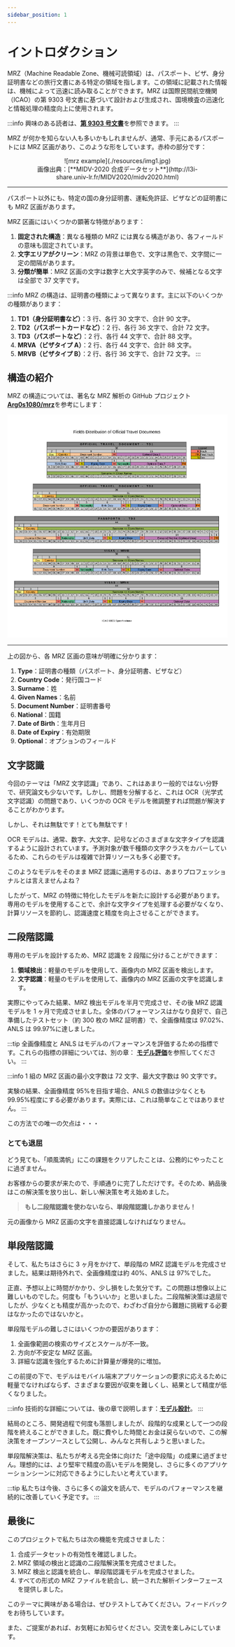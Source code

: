 ```yaml
---
sidebar_position: 1
---
```


# イントロダクション

MRZ（Machine Readable Zone、機械可読領域）は、パスポート、ビザ、身分証明書などの旅行文書にある特定の領域を指します。この領域に記載された情報は、機械によって迅速に読み取ることができます。MRZ は国際民間航空機関（ICAO）の第 9303 号文書に基づいて設計および生成され、国境検査の迅速化と情報処理の精度向上に使用されます。

:::info
興味のある読者は、[**第 9303 号文書**](./reference.md#icao-9303)を参照できます。
:::

MRZ が何かを知らない人も多いかもしれませんが、通常、手元にあるパスポートには MRZ 区画があり、このような形をしています。赤枠の部分です：

<div align="center">
<figure style={{"width": "60%"}}>
![mrz example](./resources/img1.jpg)
<figcaption>画像出典：[**MIDV-2020 合成データセット**](http://l3i-share.univ-lr.fr/MIDV2020/midv2020.html)</figcaption>
</figure>
</div>

---

パスポート以外にも、特定の国の身分証明書、運転免許証、ビザなどの証明書にも MRZ 区画があります。

MRZ 区画にはいくつかの顕著な特徴があります：

1. **固定された構造**：異なる種類の MRZ には異なる構造があり、各フィールドの意味も固定されています。
2. **文字エリアがクリーン**：MRZ の背景は単色で、文字は黒色で、文字間に一定の間隔があります。
3. **分類が簡単**：MRZ 区画の文字は数字と大文字英字のみで、候補となる文字は全部で 37 文字です。

:::info
MRZ の構造は、証明書の種類によって異なります。主に以下のいくつかの種類があります：

1. **TD1（身分証明書など）**：3 行、各行 30 文字で、合計 90 文字。
2. **TD2（パスポートカードなど）**：2 行、各行 36 文字で、合計 72 文字。
3. **TD3（パスポートなど）**：2 行、各行 44 文字で、合計 88 文字。
4. **MRVA（ビザタイプ A）**：2 行、各行 44 文字で、合計 88 文字。
5. **MRVB（ビザタイプ B）**：2 行、各行 36 文字で、合計 72 文字。
   :::

## 構造の紹介

MRZ の構造については、著名な MRZ 解析の GitHub プロジェクト[**Arg0s1080/mrz**](https://github.com/Arg0s1080/mrz)を参考にします：

![field distribution](./resources/Fields_Distribution.png)

---

上の図から、各 MRZ 区画の意味が明確に分かります：

1. **Type**：証明書の種類（パスポート、身分証明書、ビザなど）
2. **Country Code**：発行国コード
3. **Surname**：姓
4. **Given Names**：名前
5. **Document Number**：証明書番号
6. **National**：国籍
7. **Date of Birth**：生年月日
8. **Date of Expiry**：有効期限
9. **Optional**：オプションのフィールド

## 文字認識

今回のテーマは「MRZ 文字認識」であり、これはあまり一般的ではない分野で、研究論文も少ないです。しかし、問題を分解すると、これは OCR（光学式文字認識）の問題であり、いくつかの OCR モデルを微調整すれば問題が解決することがわかります。

しかし、それは無駄です！とても無駄です！

OCR モデルは、通常、数字、大文字、記号などのさまざまな文字タイプを認識するように設計されています。予測対象が数千種類の文字クラスをカバーしているため、これらのモデルは複雑で計算リソースも多く必要です。

このようなモデルをそのまま MRZ 認識に適用するのは、あまりプロフェッショナルとは言えませんよね？

したがって、MRZ の特徴に特化したモデルを新たに設計する必要があります。専用のモデルを使用することで、余計な文字タイプを処理する必要がなくなり、計算リソースを節約し、認識速度と精度を向上させることができます。

## 二段階認識

専用のモデルを設計するため、MRZ 認識を 2 段階に分けることができます：

1. **領域検出**：軽量のモデルを使用して、画像内の MRZ 区画を検出します。
2. **文字認識**：軽量のモデルを使用して、画像内の MRZ 区画の文字を認識します。

実際にやってみた結果、MRZ 検出モデルを半月で完成させ、その後 MRZ 認識モデルを 1 ヶ月で完成させました。全体のパフォーマンスはかなり良好で、自己準備したテストセット（約 300 枚の MRZ 証明書）で、全画像精度は 97.02%、ANLS は 99.97%に達しました。

:::tip
全画像精度と ANLS はモデルのパフォーマンスを評価するための指標です。これらの指標の詳細については、別の章： [**モデル評価**](./benchmark.md)を参照してください。
:::

:::info
1 組の MRZ 区画の最小文字数は 72 文字、最大文字数は 90 文字です。

実験の結果、全画像精度 95%を目指す場合、ANLS の数値は少なくとも 99.95%程度にする必要があります。実際には、これは簡単なことではありません。
:::

この方法での唯一の欠点は・・・

### とても退屈

どう見ても、「順風満帆」にこの課題をクリアしたことは、公務的にやったことに過ぎません。

お客様からの要求が来たので、手順通りに完了しただけです。そのため、納品後はこの解決策を放り出し、新しい解決策を考え始めました。

> **もし二段階認識を使わないなら、単段階認識しかありません！**

元の画像から MRZ 区画の文字を直接認識しなければなりません。

## 単段階認識

そして、私たちはさらに 3 ヶ月をかけて、単段階の MRZ 認識モデルを完成させました。結果は期待外れで、全画像精度は約 40%、ANLS は 97%でした。

正直、予想以上に時間がかかり、少し損をした気分です。この問題は想像以上に難しいものでした。何度も「もういいか」と思いました。二段階解決策は退屈でしたが、少なくとも精度が高かったので、わざわざ自分から難題に挑戦する必要はなかったのではないかと。

単段階モデルの難しさにはいくつかの要因があります：

1. 全画像範囲の検索のサイズとスケールが不一致。
2. 方向が不安定な MRZ 区画。
3. 詳細な認識を強化するために計算量が爆発的に増加。

この前提の下で、モデルはモバイル端末アプリケーションの要求に応えるために軽量でなければならず、さまざまな要因が収束を難しくし、結果として精度が低くなりました。

:::info
技術的な詳細については、後の章で説明します：[**モデル設計**](./model_arch.md)。
:::

結局のところ、開発過程で何度も落胆しましたが、段階的な成果として一つの段階を終えることができました。既に費やした時間とお金は戻らないので、この解決策をオープンソースとして公開し、みんなと共有しようと思いました。

単段階解決策は、私たちが考える完全体に向けた「途中段階」の成果に過ぎません。理想的には、より堅牢で精度の高いモデルを開発し、さらに多くのアプリケーションシーンに対応できるようにしたいと考えています。

:::tip
私たちは今後、さらに多くの論文を読んで、モデルのパフォーマンスを継続的に改善していく予定です。
:::

## 最後に

このプロジェクトで私たちは次の機能を完成させました：

1. 合成データセットの有効性を確認しました。
2. MRZ 領域の検出と認識の二段階解決策を完成させました。
3. MRZ 検出と認識を統合し、単段階認識モデルを完成させました。
4. すべての形式の MRZ ファイルを統合し、統一された解析インターフェースを提供しました。

このテーマに興味がある場合は、ぜひテストしてみてください。フィードバックをお待ちしています。

また、ご提案があれば、お気軽にお知らせください。交流を楽しみにしています。
